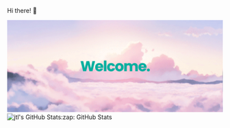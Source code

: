 Hi there! 👋
<div align="center"> <img src="welcome.png"> </div>
<!-- <details> -->
<!--   <summary> -->
    :zap: GitHub Stats
<!--   </summary> -->
  <img align="left" alt = "jtl's GitHub Stats" src = "https://github-readme-stats-jtl2774s-projects.vercel.app/api?username=jtl2774&show_icons=true&theme=tokyonight"/>
<!-- </details> -->
<!--
**jtl2774/jtl2774** is a ✨ _special_ ✨ repository because its `README.md` (this file) appears on your GitHub profile.

Here are some ideas to get you started:

- 🔭 I’m currently working on ...
- 🌱 I’m currently learning ...
- 👯 I’m looking to collaborate on ...
- 🤔 I’m looking for help with ...
- 💬 Ask me about ...
- 📫 How to reach me: ...
- 😄 Pronouns: ...
- ⚡ Fun fact: ...
-->


